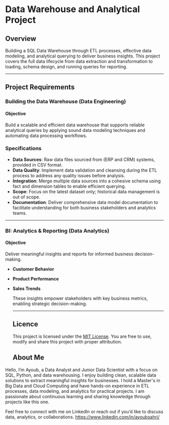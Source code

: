 # Data Warehouse and Analytical Project

## Overview
Building a SQL Data Warehouse through ETL processes, effective data modeling, and analytical querying to deliver business insights. This project covers the full data lifecycle from data extraction and transformation to loading, schema design, and running queries for reporting.

---

## Project Requirements

### Building the Data Warehouse (Data Engineering)

#### Objective
Build a scalable and efficient data warehouse that supports reliable analytical queries by applying sound data modeling techniques and automating data processing workflows.

### Specifications
- **Data Sources**: Raw data files sourced from (ERP and CRM) systems, provided in CSV format.
- **Data Quality**: Implement data validation and cleansing during the ETL process to address any quality issues before analysis.
- **Integration**: Merge multiple data sources into a cohesive schema using fact and dimension tables to enable efficient querying.
- **Scope**: Focus on the latest dataset only; historical data management is out of scope.
- **Documentation**: Deliver comprehensive data model documentation to facilitate understanding for both business stakeholders and analytics teams.

---

### BI: Analytics & Reporting (Data Analytics)

#### Objective
 Deliver meaningful insights and reports for informed business decision-making.
- **Customer Behavior**
- **Product Performance**
- **Sales Trends**

  These insights empower stakeholders with key business metrics, enabling strategic decision-making.

  ---

  ## Licence
  This project is licensed under the [MIT License](LICENSE). You are free to use, modify and share this project with proper attribution.

  ## About Me

Hello, I’m Ayoub, a Data Analyst and Junior Data Scientist with a focus on SQL, Python, and data warehousing. I enjoy building clean, scalable data solutions to extract meaningful insights for businesses. I hold a Master's in Big Data and Cloud Computing and have hands-on experience in ETL processes, data modeling, and analytics for practical projects. I am passionate about continuous learning and sharing knowledge through projects like this one.

Feel free to connect with me on LinkedIn or reach out if you’d like to discuss data, analytics, or collaborations.
https://www.linkedin.com/in/ayoubsahri/
